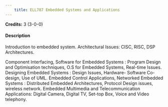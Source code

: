 ```yaml
---
    title: ELL787 Embedded Systems and Applications
---
```

**Credits:** 3 (3-0-0)



#### Description 
Introduction to embedded system. Architectural Issues: CISC, RISC, DSP Architectures.

Component Interfacing, Software for Embedded Systems : Program Design and Optimisation techniques, O.S for Embedded Systems, Real-time Issues. Designing Embedded Systems : Design Issues, Hardware- Software Co-design, Use of UML. Embedded Control Applications, Networked Embedded Systems : Distributed Embedded Architectures, Protocol Design issues, wireless network. Embedded Multimedia and Telecommunication Applications: Digital Camera, Digital TV, Set-top Box, Voice and Video telephony.